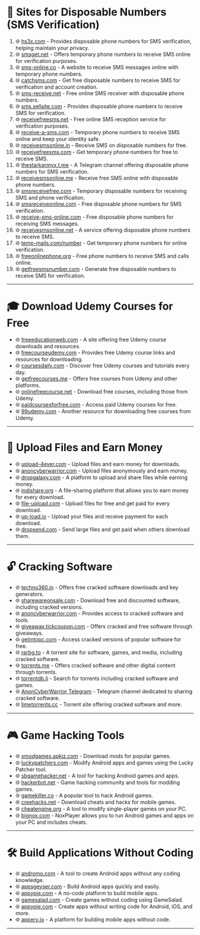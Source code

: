 # 📲 **Sites for Disposable Numbers (SMS Verification)**

1. 🌐 [hs3x.com](http://hs3x.com) - Provides disposable phone numbers for SMS verification, helping maintain your privacy.
2. 🌐 [smsget.net](http://smsget.net) - Offers temporary phone numbers to receive SMS online for verification purposes.
3. 🌐 [sms-online.co](https://sms-online.co) - A website to receive SMS messages online with temporary phone numbers.
4. 🌐 [catchsms.com](https://catchsms.com) - Get free disposable numbers to receive SMS for verification and account creation.
5. 🌐 [sms-receive.net](http://sms-receive.net) - Free online SMS receiver with disposable phone numbers.
6. 🌐 [sms.sellaite.com](http://sms.sellaite.com) - Provides disposable phone numbers to receive SMS for verification.
7. 🌐 [receivefreesms.net](http://receivefreesms.net) - Free online SMS reception service for verification purposes.
8. 🌐 [receive-a-sms.com](https://receive-a-sms.com) - Temporary phone numbers to receive SMS online and keep your identity safe.
9. 🌐 [receivesmsonline.in](http://receivesmsonline.in) - Receive SMS on disposable numbers for free.
10. 🌐 [receivefreesms.com](http://receivefreesms.com) - Get temporary phone numbers for free to receive SMS.
11. 🌐 [thestarkarmyx.t.me](https://thestarkarmyx.t.me) - A Telegram channel offering disposable phone numbers for SMS verification.
12. 🌐 [receivesmsonline.me](http://receivesmsonline.me) - Receive free SMS online with disposable phone numbers.
13. 🌐 [smsreceivefree.com](https://smsreceivefree.com) - Temporary disposable numbers for receiving SMS and phone verification.
14. 🌐 [smsreceiveonline.com](https://smsreceiveonline.com) - Free disposable phone numbers for SMS verification.
15. 🌐 [receive-sms-online.com](https://receive-sms-online.com) - Free disposable phone numbers for receiving SMS messages.
16. 🌐 [receivesmsonline.net](https://www.receivesmsonline.net) - A service offering disposable phone numbers to receive SMS.
17. 🌐 [temp-mails.com/number](https://www.temp-mails.com/number) - Get temporary phone numbers for online verification.
18. 🌐 [freeonlinephone.org](https://www.freeonlinephone.org) - Free phone numbers to receive SMS and calls online.
19. 🌐 [getfreesmsnumber.com](https://getfreesmsnumber.com) - Generate free disposable numbers to receive SMS for verification.

---

# 🎓 **Download Udemy Courses for Free**

- 🌐 [freeeducationweb.com](https://freeeducationweb.com) - A site offering free Udemy course downloads and resources.
- 🌐 [freecourseudemy.com](https://freecourseudemy.com) - Provides free Udemy course links and resources for downloading.
- 🌐 [coursesdaily.com](https://coursesdaily.com) - Discover free Udemy courses and tutorials every day.
- 🌐 [getfreecourses.me](https://getfreecourses.me) - Offers free courses from Udemy and other platforms.
- 🌐 [onlinefreecourse.net](https://www.onlinefreecourse.net) - Download free courses, including those from Udemy.
- 🌐 [paidcoursesforfree.com](https://paidcoursesforfree.com) - Access paid Udemy courses for free.
- 🌐 [99udemy.com](https://99udemy.com) - Another resource for downloading free courses from Udemy.

---

# 💸 **Upload Files and Earn Money**

- 🌐 [upload-4ever.com](https://www.upload-4ever.com) - Upload files and earn money for downloads.
- 🌐 [anoncyberwarrior.com](https://www.anoncyberwarrior.com) - Upload files anonymously and earn money.
- 🌐 [dropgalaxy.com](https://dropgalaxy.com) - A platform to upload and share files while earning money.
- 🌐 [indishare.org](https://www.indishare.org) - A file-sharing platform that allows you to earn money for every download.
- 🌐 [file-upload.com](https://www.file-upload.com/) - Upload files for free and get paid for every download.
- 🌐 [up-load.io](https://up-load.io) - Upload your files and receive payment for each download.
- 🌐 [dropsend.com](https://www.dropsend.com) - Send large files and get paid when others download them.

---

# 🔓 **Cracking Software**

- 🌐 [techno360.in](https://www.techno360.in) - Offers free cracked software downloads and key generators.
- 🌐 [sharewareonsale.com](https://sharewareonsale.com) - Download free and discounted software, including cracked versions.
- 🌐 [anoncyberwarrior.com](https://www.anoncyberwarrior.com) - Provides access to cracked software and tools.
- 🌐 [giveaway.tickcoupon.com](https://giveaway.tickcoupon.com) - Offers cracked and free software through giveaways.
- 🌐 [getintopc.com](https://getintopc.com) - Access cracked versions of popular software for free.
- 🌐 [rarbg.to](https://rarbg.to) - A torrent site for software, games, and media, including cracked software.
- 🌐 [torrents.me](https://torrents.me) - Offers cracked software and other digital content through torrents.
- 🌐 [torrentdb.li](http://torrentdb.li) - Search for torrents including cracked software and games.
- 🌐 [AnonCyberWarrior Telegram](t.me/AnonCyberWarrior) - Telegram channel dedicated to sharing cracked software.
- 🌐 [limetorrents.cc](https://www.limetorrents.cc) - Torrent site offering cracked software and more.

---

# 🎮 **Game Hacking Tools**

- 🌐 [xmodgames.apkiz.com](https://xmodgames.apkiz.com/download-xmod-games/) - Download mods for popular games.
- 🌐 [luckypatchers.com](https://www.luckypatchers.com/download/) - Modify Android apps and games using the Lucky Patcher tool.
- 🌐 [sbgamehacker.net](https://sbgamehacker.net) - A tool for hacking Android games and apps.
- 🌐 [hackerbot.net](https://hackerbot.net) - Game hacking community and tools for modding games.
- 🌐 [gamekiller.co](https://gamekiller.co) - A popular tool to hack Android games.
- 🌐 [creehacks.net](https://creehacks.net) - Download cheats and hacks for mobile games.
- 🌐 [cheatengine.org](https://www.cheatengine.org) - A tool to modify single-player games on your PC.
- 🌐 [bignox.com](https://www.bignox.com) - NoxPlayer allows you to run Android games and apps on your PC and includes cheats.

---

# 🛠️ **Build Applications Without Coding**

- 🌐 [andromo.com](https://www.andromo.com) - A tool to create Android apps without any coding knowledge.
- 🌐 [appsgeyser.com](https://appsgeyser.com) - Build Android apps quickly and easily.
- 🌐 [appypie.com](https://www.appypie.com/app-builder/appmaker) - A no-code platform to build mobile apps.
- 🌐 [gamesalad.com](https://gamesalad.com) - Create games without coding using GameSalad.
- 🌐 [appypie.com](https://www.appypie.com) - Create apps without writing code for Android, iOS, and more.
- 🌐 [appery.io](https://appery.io) - A platform for building mobile apps without code.

---
